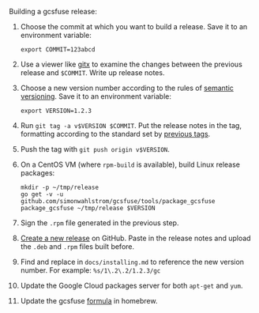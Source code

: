 Building a gcsfuse release:

1.  Choose the commit at which you want to build a release. Save it to an
    environment variable:

        export COMMIT=123abcd

2.  Use a viewer like [gitx](http://rowanj.github.io/gitx/) to examine the
    changes between the previous release and `$COMMIT`. Write up release notes.

3.  Choose a new version number according to the rules of [semantic
    versioning][semver]. Save it to an environment variable:

        export VERSION=1.2.3

4.  Run `git tag -a v$VERSION $COMMIT`. Put the release notes in the tag,
    formatting according to the standard set by [previous tags][tags].

5.  Push the tag with `git push origin v$VERSION`.

6.  On a CentOS VM (where `rpm-build` is available), build Linux release
    packages:

        mkdir -p ~/tmp/release
        go get -v -u github.com/simonwahlstrom/gcsfuse/tools/package_gcsfuse
        package_gcsfuse ~/tmp/release $VERSION

7.  Sign the `.rpm` file generated in the previous step.

8.  [Create a new release][new-release] on GitHub. Paste in the release notes
    and upload the `.deb` and `.rpm` files built before.

9.  Find and replace in `docs/installing.md` to reference the new version
    number. For example: `%s/1\.2\.2/1.2.3/gc`

10. Update the Google Cloud packages server for both `apt-get` and `yum`.

11. Update the gcsfuse [formula][] in homebrew.

[semver]: http://semver.org/
[tags]: https://github.com/simonwahlstrom/gcsfuse/tags
[new-release]: https://github.com/simonwahlstrom/gcsfuse/releases/new
[formula]: https://github.com/Homebrew/homebrew-core/blob/master/Formula/gcsfuse.rb
